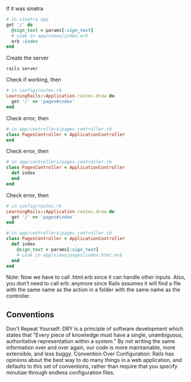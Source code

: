 If it was sinatra
```ruby
# in sinatra app
get '/' do
  @sign_text = params[:sign_text]
  # Look in app/views/index.erb
  erb :index
end
```
Create the server
```
rails server
```
Check if working, then
```ruby
# in config/routes.rb
LearningRails::Application.routes.draw do
  get '/' => 'pages#index'
end
```
Check error, then
```ruby
# in app/controllers/pages_controller.rb
class PagesController < ApplicationController
end
```
Check error, then
```ruby
# in app/controllers/pages_controller.rb
class PagesController < ApplicationController
  def index
  end
end
```
Check error, then
```ruby
# in config/routes.rb
LearningRails::Application.routes.draw do
  get '/' => 'pages#index'
end
```
```ruby
# in app/controllers/pages_controller.rb
class PagesController < ApplicationController
  def index
    @sign_text = params[:sign_text]
    # Look in app/views/pages/index.html.erb
  end
end
```
Note: Now we have to call .html.erb since it can handle other inputs. Also, you don't need to call erb: anymore since Rails assumes it will find a file with the same name as the action in a folder with the same name as the controller.

## Conventions

Don't Repeat Yourself: DRY is a principle of software development which states that "Every piece of knowledge must have a single, unambiguous, authoritative representation within a system." By not writing the same information over and over again, our code is more maintainable, more extensible, and less buggy.
Convention Over Configuration: Rails has opinions about the best way to do many things in a web application, and defaults to this set of conventions, rather than require that you specify minutiae through endless configuration files.
